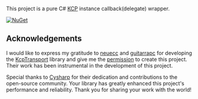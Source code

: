 This project is a pure C# [KCP](https://github.com/skywind3000/kcp) instance callback(delegate) wrapper.

[![NuGet](https://img.shields.io/nuget/v/Kcp_CSharp_managed.svg?style=flat-square)](https://www.nuget.org/packages/Kcp_CSharp_managed/)

## Acknowledgements 

I would like to express my gratitude to [neuecc](https://github.com/neuecc) and [guitarrapc](https://github.com/guitarrapc) for developing the [KcpTransport](https://github.com/Cysharp/KcpTransport) library and give me the [permission](https://github.com/Cysharp/KcpTransport/issues/3) to create this project. Their work has been instrumental in the development of this project. 

Special thanks to [Cysharp](https://github.com/Cysharp) for their dedication and contributions to the open-source community. Your library has greatly enhanced this project's performance and reliability. Thank you for sharing your work with the world! 
